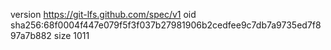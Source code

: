 version https://git-lfs.github.com/spec/v1
oid sha256:68f0004f447e079f5f3f037b27981906b2cedfee9c7db7a9735ed7f897a7b882
size 1011
